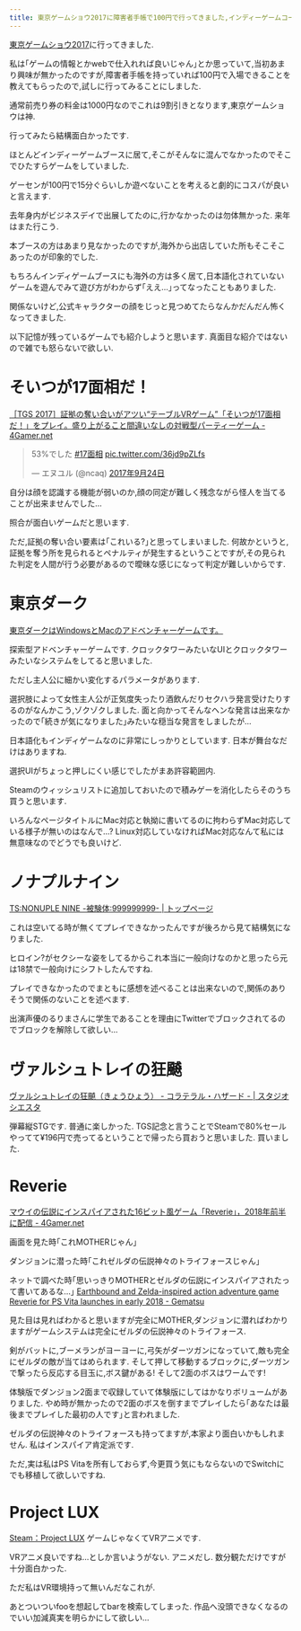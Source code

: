```yaml
---
title: 東京ゲームショウ2017に障害者手帳で100円で行ってきました,インディーゲームコーナーのレポートを書きます
---
```


[東京ゲームショウ2017](http://expo.nikkeibp.co.jp/tgs/2017/)に行ってきました.

私は｢ゲームの情報とかwebで仕入れれば良いじゃん｣とか思っていて,当初あまり興味が無かったのですが,障害者手帳を持っていれば100円で入場できることを教えてもらったので,試しに行ってみることにしました.

通常前売り券の料金は1000円なのでこれは9割引きとなります,東京ゲームショウは神.

行ってみたら結構面白かったです.

ほとんどインディーゲームブースに居て,そこがそんなに混んでなかったのでそこでひたすらゲームをしていました.

ゲーセンが100円で15分ぐらいしか遊べないことを考えると劇的にコスパが良いと言えます.

去年身内がビジネスデイで出展してたのに,行かなかったのは勿体無かった.
来年はまた行こう.

本ブースの方はあまり見なかったのですが,海外から出店していた所もそこそこあったのが印象的でした.

もちろんインディゲームブースにも海外の方は多く居て,日本語化されていないゲームを遊んでみて遊び方がわからず｢ええ…｣ってなったこともありました.

関係ないけど,公式キャラクターの顔をじっと見つめてたらなんかだんだん怖くなってきました.

以下記憶が残っているゲームでも紹介しようと思います.
真面目な紹介ではないので雑でも怒らないで欲しい.

# そいつが17面相だ！

[［TGS 2017］証拠の奪い合いがアツい“テーブルVRゲーム”「そいつが17面相だ！」をプレイ。盛り上がること間違いなしの対戦型パーティーゲーム - 4Gamer.net](http://www.4gamer.net/games/999/G999904/20170924041/)

<blockquote class="twitter-tweet" data-lang="ja"><p lang="ja" dir="ltr">53%でした <a href="https://twitter.com/hashtag/17%E9%9D%A2%E7%9B%B8?src=hash">#17面相</a> <a href="https://t.co/36jd9pZLfs">pic.twitter.com/36jd9pZLfs</a></p>&mdash; エヌユル (@ncaq) <a href="https://twitter.com/ncaq/status/911796812259876864">2017年9月24日</a></blockquote>

自分は顔を認識する機能が弱いのか,顔の同定が難しく残念ながら怪人を当てることが出来ませんでした…

照合が面白いゲームだと思います.

ただ,証拠の奪い合い要素は｢これいる?｣と思ってしまいました.
何故かというと,証拠を奪う所を見られるとペナルティが発生するということですが,その見られた判定を人間が行う必要があるので曖昧な感じになって判定が難しいからです.

# 東京ダーク

[東京ダークはWindowsとMacのアドベンチャーゲームです。](http://www.tokyodark.com/index-jp.html)

探索型アドベンチャーゲームです.
クロックタワーみたいなUIとクロックタワーみたいなシステムをしてると思いました.

ただし主人公に細かい変化するパラメータがあります.

選択肢によって女性主人公が正気度失ったり酒飲んだりセクハラ発言受けたりするのがなんかこう,ゾクゾクしました.
面と向かってそんなヘンな発言は出来なかったので｢続きが気になりました｣みたいな穏当な発言をしましたが…

日本語化もインディゲームなのに非常にしっかりとしています.
日本が舞台なだけはありますね.

選択UIがちょっと押しにくい感じでしたがまあ許容範囲内.

Steamのウィッシュリストに追加しておいたので積みゲーを消化したらそのうち買うと思います.

いろんなページタイトルにMac対応と執拗に書いてるのに拘わらずMac対応している様子が無いのはなんで…?
Linux対応していなければMac対応なんて私には無意味なのでどうでも良いけど.

# ノナプルナイン

[TS:NONUPLE NINE -被験体:999999999- | トップページ](http://nonuple9.net/)

これは空いてる時が無くてプレイできなかったんですが後ろから見て結構気になりました.

ヒロイン?がセクシーな姿をしてるからこれ本当に一般向けなのかと思ったら元は18禁で一般向けにシフトしたんですね.

プレイできなかったのでまともに感想を述べることは出来ないので,関係のありそうで関係のないことを述べます.

出演声優のるりまさんに学生であることを理由にTwitterでブロックされてるのでブロックを解除して欲しい…

# ヴァルシュトレイの狂飇

[ヴァルシュトレイの狂飇（きょうひょう） - コラテラル・ハザード - | スタジオ シエスタ](http://varstray.com/)

弾幕縦STGです.
普通に楽しかった.
TGS記念と言うことでSteamで80%セールやってて¥196円で売ってるということで帰ったら買おうと思いました.
買いました.

# Reverie

[マウイの伝説にインスパイアされた16ビット風ゲーム「Reverie」，2018年前半に配信 - 4Gamer.net](http://www.4gamer.net/games/393/G039367/20170904067/)

画面を見た時｢これMOTHERじゃん｣

ダンジョンに潜った時｢これゼルダの伝説神々のトライフォースじゃん｣

ネットで調べた時｢思いっきりMOTHERとゼルダの伝説にインスパイアされたって書いてあるな…｣
[Earthbound and Zelda-inspired action adventure game Reverie for PS Vita launches in early 2018 - Gematsu](http://gematsu.com/2017/09/earthbound-zelda-inspired-action-adventure-game-reverie-ps-vita-launches-early-2018)

見た目は見ればわかると思いますが完全にMOTHER,ダンジョンに潜ればわかりますがゲームシステムは完全にゼルダの伝説神々のトライフォース.

剣がバットに,ブーメランがヨーヨーに,弓矢がダーツガンになっていて,敵も完全にゼルダの敵が当てはめられます.
そして押して移動するブロックに,ダーツガンで撃ったら反応する目玉に,ボス鍵がある!
そして2面のボスはワームです!

体験版でダンジョン2面まで収録していて体験版にしてはかなりボリュームがありました.
やめ時が無かったので2面のボスを倒すまでプレイしたら｢あなたは最後までプレイした最初の人です｣と言われました.

ゼルダの伝説神々のトライフォースも持ってますが,本家より面白いかもしれません.
私はインスパイア肯定派です.

ただ,実は私はPS Vitaを所有しておらず,今更買う気にもならないのでSwitchにでも移植して欲しいですね.

# Project LUX

[Steam：Project LUX](http://store.steampowered.com/app/574140/Project_LUX/)
ゲームじゃなくてVRアニメです.

VRアニメ良いですね…としか言いようがない.
アニメだし.
数分観ただけですが十分面白かった.

ただ私はVR環境持って無いんだなこれが.

あとついついfooを想起してbarを検索してしまった.
作品へ没頭できなくなるのでいい加減真実を明らかにして欲しい…
